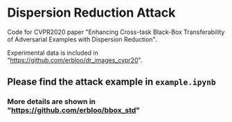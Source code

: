 # Dispersion Reduction Attack


Code for CVPR2020 paper "Enhancing Cross-task Black-Box Transferability of Adversarial Examples with Dispersion Reduction".


Experimental data is included in "https://github.com/erbloo/dr_images_cvpr20".


## Please find the attack example in `example.ipynb`


### More details are shown in "https://github.com/erbloo/bbox_std"

